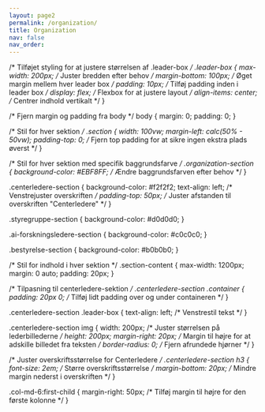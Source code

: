 ```yaml
---
layout: page2
permalink: /organization/
title: Organization
nav: false
nav_order: 
---
```



/* Tilføjet styling for at justere størrelsen af .leader-box */
.leader-box {
  max-width: 200px; /* Juster bredden efter behov */
  margin-bottom: 100px; /* Øget margin mellem hver leader box */
  padding: 10px; /* Tilføj padding inden i leader box */
  display: flex; /* Flexbox for at justere layout */
  align-items: center; /* Centrer indhold vertikalt */
}

/* Fjern margin og padding fra body */
body {
  margin: 0;
  padding: 0;
}

/* Stil for hver sektion */
.section {
  width: 100vw;
  margin-left: calc(50% - 50vw);
  padding-top: 0; /* Fjern top padding for at sikre ingen ekstra plads øverst */
}

/* Stil for hver sektion med specifik baggrundsfarve */
.organization-section {
  background-color: #EBF8FF; /* Ændre baggrundsfarven efter behov */
}

.centerledere-section {
  background-color: #f2f2f2;
  text-align: left; /* Venstrejuster overskriften */
  padding-top: 50px; /* Juster afstanden til overskriften "Centerledere" */
}

.styregruppe-section {
  background-color: #d0d0d0;
}

.ai-forskningsledere-section {
  background-color: #c0c0c0;
}

.bestyrelse-section {
  background-color: #b0b0b0;
}

/* Stil for indhold i hver sektion */
.section-content {
  max-width: 1200px;
  margin: 0 auto;
  padding: 20px;
}

/* Tilpasning til centerledere-sektion */
.centerledere-section .container {
  padding: 20px 0; /* Tilføj lidt padding over og under containeren */
}

.centerledere-section .leader-box {
  text-align: left; /* Venstrestil tekst */
}

.centerledere-section img {
  width: 200px; /* Juster størrelsen på lederbillederne */
  height: 200px;
  margin-right: 20px; /* Margin til højre for at adskille billedet fra teksten */
  border-radius: 0; /* Fjern afrundede hjørner */
}

/* Juster overskriftsstørrelse for Centerledere */
.centerledere-section h3 {
  font-size: 2em; /* Større overskriftsstørrelse */
  margin-bottom: 20px; /* Mindre margin nederst i overskriften */
}

.col-md-6:first-child {
  margin-right: 50px; /* Tilføj margin til højre for den første kolonne */
}
